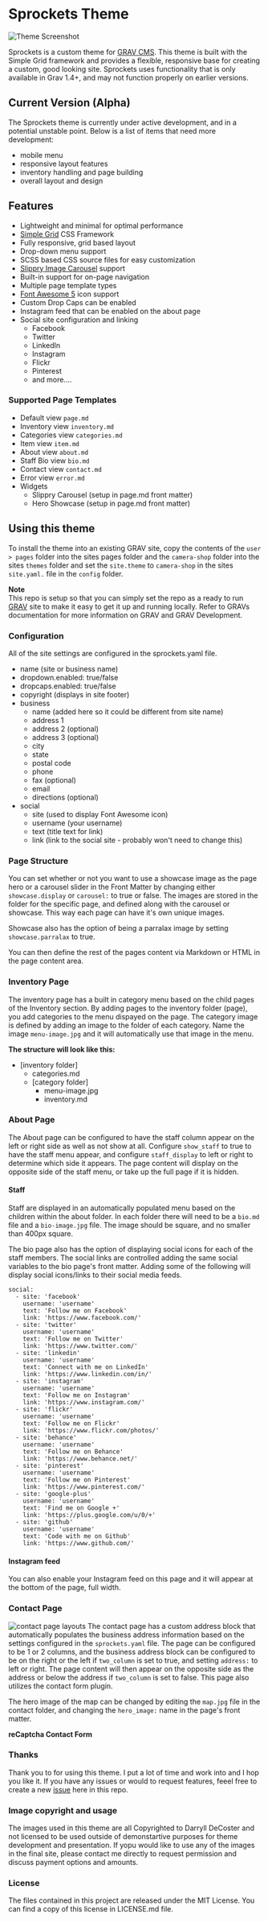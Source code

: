 # Sprockets Theme

![Theme Screenshot](https://github.com/retsoced/sprockets/blob/master/screenshot.jpg)

Sprockets is a custom theme for [GRAV CMS](https://getgrav.org). This theme is built with the Simple Grid framework and provides a flexible, responsive base for creating a custom, good looking site. Sprockets uses functionality that is only available in Grav 1.4+, and may not function properly on earlier versions.

## Current Version (Alpha)

The Sprockets theme is currently under active development, and in a potential unstable point. Below is a list of items that need more development:   
* mobile menu
* responsive layout features
* inventory handling and page building
* overall layout and design

## Features

* Lightweight and minimal for optimal performance
* [Simple Grid](https://simplegrid.io/) CSS Framework
* Fully responsive, grid based layout
* Drop-down menu support
* SCSS based CSS source files for easy customization
* [Slippry Image Carousel](http://slippry.com) support
* Built-in support for on-page navigation
* Multiple page template types
* [Font Awesome 5](https://fontawesome.com) icon support
* Custom Drop Caps can be enabled
* Instagram feed that can be enabled on the about page
* Social site configuration and linking
  * Facebook
  * Twitter
  * LinkedIn
  * Instagram
  * Flickr
  * Pinterest
  * and more....

### Supported Page Templates

* Default view    `page.md`
* Inventory view  `inventory.md`
* Categories view `categories.md`
* Item view       `item.md`
* About view      `about.md`
* Staff Bio view  `bio.md`
* Contact view    `contact.md`
* Error view      `error.md`
* Widgets
  * Slippry Carousel (setup in page.md front matter)
  * Hero Showcase (setup in page.md front matter)

## Using this theme

To install the theme into an existing GRAV site, copy the contents of the `user > pages` folder into the sites pages folder and the `camera-shop` folder into the sites `themes` folder and set the `site.theme` to `camera-shop` in the sites `site.yaml.` file in the `config` folder.

**Note**   
This repo is setup so that you can simply set the repo as a ready to run [GRAV](http://getgrav.org) site to make it easy to get it up and running locally. Refer to GRAVs documentation for more information on GRAV and GRAV Development.

### Configuration

All of the site settings are configured in the sprockets.yaml file.

* name (site or business name)
* dropdown.enabled: true/false
* dropcaps.enabled: true/false
* copyright (displays in site footer)
* business
  * name (added here so it could be different from site name)
  * address 1
  * address 2 (optional)
  * address 3 (optional)
  * city
  * state
  * postal code
  * phone
  * fax (optional)
  * email
  * directions (optional)
* social
  * site (used to display Font Awesome icon)
  * username (your username)
  * text (title text for link)
  * link (link to the social site - probably won't need to change this)

### Page Structure

You can set whether or not you want to use a showcase image as the page hero or a carousel slider in the Front Matter by changing either `showcase.display` or `carousel:` to true or false. The images are stored in the folder for the specific page, and defined along with the carousel or showcase. This way each page can have it's own unique images.

Showcase also has the option of being a parralax image by setting `showcase.parralax` to true.

You can then define the rest of the pages content via Markdown or HTML in the page content area.

### Inventory Page

The inventory page has a built in category menu based on the child pages of the Inventory section. By adding pages to the inventory folder (page), you add categories to the menu dispayed on the page. The category image is defined by adding an image to the folder of each category. Name the image `menu-image.jpg` and it will automatically use that image in the menu.

**The structure will look like this:**   
* [inventory folder]
  * categories.md
  * [category folder]
    * menu-image.jpg
    * inventory.md

### About Page

The About page can be configured to have the staff column appear on the left or right side as well as not show at all. Configure `show_staff` to true to have the staff menu appear, and configure `staff_display` to left or right to determine which side it appears. The page content will display on the opposite side of the staff menu, or take up the full page if it is hidden.

#### Staff

Staff are displayed in an automatically populated menu based on the children within the about folder. In each folder there will need to be a `bio.md` file and a `bio-image.jpg` file. The image should be square, and no smaller than 400px square.

The bio page also has the option of displaying social icons for each of the staff members. The social links are controlled adding the same social variables to the bio page's front matter. Adding some of the following will display social icons/links to their social media feeds.
```
social:
  - site: 'facebook'
    username: 'username'
    text: 'Follow me on Facebook'
    link: 'https://www.facebook.com/'
  - site: 'twitter'
    username: 'username'
    text: 'Follow me on Twitter'
    link: 'https://www.twitter.com/'
  - site: 'linkedin'
    username: 'username'
    text: 'Connect with me on LinkedIn'
    link: 'https://www.linkedin.com/in/'
  - site: 'instagram'
    username: 'username'
    text: 'Follow me on Instagram'
    link: 'https://www.instagram.com/'
  - site: 'flickr'
    username: 'username'
    text: 'Follow me on Flickr'
    link: 'https://www.flickr.com/photos/'
  - site: 'behance'
    username: 'username'
    text: 'Follow me on Behance'
    link: 'https://www.behance.net/'
  - site: 'pinterest'
    username: 'username'
    text: 'Follow me on Pinterest'
    link: 'https://www.pinterest.com/'
  - site: 'google-plus'
    username: 'username'
    text: 'Find me on Google +'
    link: 'https://plus.google.com/u/0/+'
  - site: 'github'
    username: 'username'
    text: 'Code with me on Github'
    link: 'https://www.github.com/'
```

#### Instagram feed

You can also enable your Instagram feed on this page and it will appear at the bottom of the page, full width.

### Contact Page
![contact page layouts](contact-page-layouts.jpg)
The contact page has a custom address block that automatically populates the business address information based on the settings configured in the `sprockets.yaml` file. The page can be configured to be 1 or 2 columns, and the business address block can be configured to be on the right or the left if `two_column` is set to true, and setting `address:` to left or right. The page content will then appear on the opposite side as the address or below the address if `two_column` is set to false. This page also utilizes the contact form plugin.

The hero image of the map can be changed by editing the `map.jpg` file in the contact folder, and changing the `hero_image:` name in the page's front matter.

**reCaptcha Contact Form**   


### Thanks

Thank you to for using this theme. I put a lot of time and work into and I hop you like it. If you have any issues or would to request features, feeel free to create a new [issue](https://github.com/retsoced/sprockets/issues) here in this repo.

### Image copyright and usage

The images used in this theme are all Copyrighted to Darryll DeCoster and not licensed to be used outside of demonstartive purposes for theme development and presentation. If yopu would like to use any of the images in the final site, please contact me directly to request permission and discuss payment options and amounts.

### License
The files contained in this project are released under the MIT License. You can find a copy of this license in LICENSE.md file.
